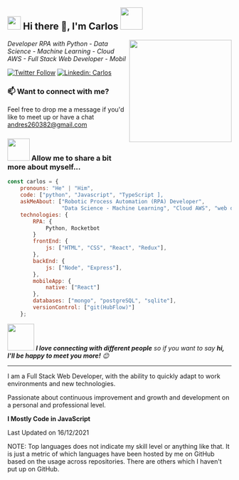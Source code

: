 <h2><img src="https://emojis.slackmojis.com/emojis/images/1531849430/4246/blob-sunglasses.gif?1531849430" width="30"/> Hi there 👋, I'm Carlos <img src="https://media.giphy.com/media/12oufCB0MyZ1Go/giphy.gif" width="50"></h2>
<img align='right' src="https://media.giphy.com/media/M9gbBd9nbDrOTu1Mqx/giphy.gif" width="230">
<p><em>Developer RPA with Python - Data Science - Machine Learning - Cloud AWS - Full Stack Web Developer - Mobil 
</em></p>

[![Twitter Follow](https://img.shields.io/twitter/follow/CarlosAndrsLoa7?label=Follow)](https://twitter.com/intent/follow?screen_name=CarlosAndrsLoa7)
[![Linkedin: Carlos](https://img.shields.io/badge/-carlos-blue?style=flat-square&logo=Linkedin&logoColor=white&link=https://www.linkedin.com/in/carlos260382/)](https://www.linkedin.com/in/carlos260382/)


### 📫 Want to connect with me?

Feel free to drop me a message if you'd like to meet up or have a chat andres260382@gmail.com

### <img src="https://media.giphy.com/media/VgCDAzcKvsR6OM0uWg/giphy.gif" width="50"> Allow me to share a bit more about myself...  

```javascript
const carlos = {
    pronouns: "He" | "Him",
    code: ["python", "Javascript", "TypeScript ],
    askMeAbout: ["Robotic Process Automation (RPA) Developer",
                 "Data Science - Machine Learning", "Cloud AWS", "web dev", "app dev", ],
    technologies: {
        RPA: {
            Python, Rocketbot
        }
        frontEnd: {
            js: ["HTML", "CSS", "React", "Redux"],
        },
        backEnd: {
            js: ["Node", "Express"],
        },
        mobileApp: {
            native: ["React"]
        },
        databases: ["mongo", "postgreSQL", "sqlite"],
        versionControl: ["git(HubFlow)"]
    };
```

<img src="https://media.giphy.com/media/LnQjpWaON8nhr21vNW/giphy.gif" width="60"> <em><b>I love connecting with different people</b> so if you want to say <b>hi, I'll be happy to meet you more!</b> 😊</em>

---
<!--START_SECTION:waka-->

I am a Full Stack Web Developer, with the ability to quickly adapt to work environments and new technologies.

Passionate about continuous improvement and growth and development on a personal and professional level.

**I Mostly Code in JavaScript** 


 Last Updated on 16/12/2021
<!--END_SECTION:waka-->

NOTE: Top languages does not indicate my skill level or anything like that. It is just a metric of which languages have been hosted by me on GitHub based on the usage across repositories. There are others which I haven't put up on GitHub.





